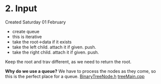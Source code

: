 # 2. Input
Created Saturday 01 February 

* create queue
* this is iterative
* take the root->data if it exists
* take the left child. attach it if given. push.
* take the right child. attach it if given. push.

Keep the root and trav different, as we need to return the root.

**Why do we use a queue?**
We have to process the nodes as they come, so this is the perfect place for a queue. 
[BinaryTreeNode.h](2._Input/BinaryTreeNode.h)
[treeMain.cpp](2._Input/treeMain.cpp)

